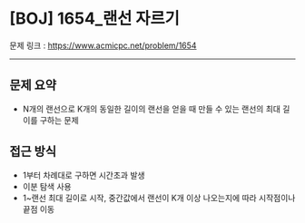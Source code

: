 # [BOJ] 1654_랜선 자르기

문제 링크 : https://www.acmicpc.net/problem/1654

-------------------
## 문제 요약
  - N개의 랜선으로 K개의 동일한 길이의 랜선을 얻을 때 만들 수 있는 랜선의 최대 길이를 구하는 문제

## 접근 방식
  - 1부터 차례대로 구하면 시간초과 발생
  - 이분 탐색 사용
  - 1~랜선 최대 길이로 시작, 중간값에서 랜선이 K개 이상 나오는지에 따라 시작점이나 끝점 이동
